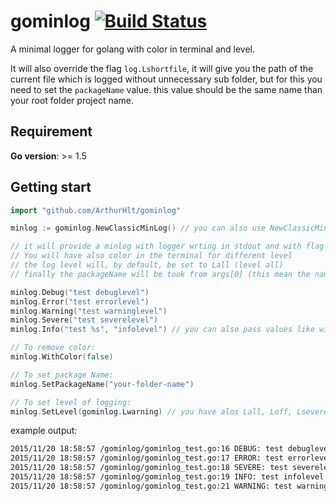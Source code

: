 # gominlog [![Build Status](https://travis-ci.org/ArthurHlt/gominlog.svg)](https://travis-ci.org/ArthurHlt/gominlog)
A minimal logger for golang with color in terminal and level.

It will also override the flag `log.Lshortfile`, it will give you the path of the current file which is logged without unnecessary sub folder, but for this you need to set the `packageName` value.
this value should be the same name than your root folder project name.

## Requirement

**Go version**: >= 1.5

## Getting start

```go
import "github.com/ArthurHlt/gominlog"

minlog := gominlog.NewClassicMinLog() // you can also use NewClassicMinLogWithPackageName("your-root-folder-name")

// it will provide a minlog with logger wrting in stdout and with flag set to log.Lshortfile | log.Ldate | log.Ltime
// You will have also color in the terminal for different level
// the log level will, by default, be set to Lall (level all)
// finally the packageName will be took from args[0] (this mean the name of your binary normally)

minlog.Debug("test debuglevel")
minlog.Error("test errorlevel")
minlog.Warning("test warninglevel")
minlog.Severe("test severelevel")
minlog.Info("test %s", "infolevel") // you can also pass values like with fmt.Sprintf

// To remove color:
minlog.WithColor(false)

// To set package Name:
minlog.SetPackageName("your-folder-name")

// To set level of logging:
minlog.SetLevel(gominlog.Lwarning) // you have alos Lall, Loff, Lsevere, Lerror, Linfo and Ldebug.
```

example output:
```bash
2015/11/20 18:58:57 /gominlog/gominlog_test.go:16 DEBUG: test debuglevel
2015/11/20 18:58:57 /gominlog/gominlog_test.go:17 ERROR: test errorlevel
2015/11/20 18:58:57 /gominlog/gominlog_test.go:18 SEVERE: test severelevel
2015/11/20 18:58:57 /gominlog/gominlog_test.go:19 INFO: test infolevel
2015/11/20 18:58:57 /gominlog/gominlog_test.go:21 WARNING: test warninglevel
```


